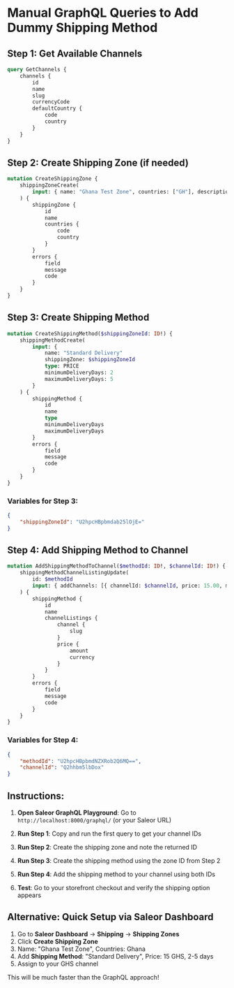 # Manual GraphQL Queries to Add Dummy Shipping Method

## Step 1: Get Available Channels

```graphql
query GetChannels {
	channels {
		id
		name
		slug
		currencyCode
		defaultCountry {
			code
			country
		}
	}
}
```

## Step 2: Create Shipping Zone (if needed)

```graphql
mutation CreateShippingZone {
	shippingZoneCreate(
		input: { name: "Ghana Test Zone", countries: ["GH"], description: "Test shipping zone for Ghana" }
	) {
		shippingZone {
			id
			name
			countries {
				code
				country
			}
		}
		errors {
			field
			message
			code
		}
	}
}
```

## Step 3: Create Shipping Method

```graphql
mutation CreateShippingMethod($shippingZoneId: ID!) {
	shippingMethodCreate(
		input: {
			name: "Standard Delivery"
			shippingZone: $shippingZoneId
			type: PRICE
			minimumDeliveryDays: 2
			maximumDeliveryDays: 5
		}
	) {
		shippingMethod {
			id
			name
			type
			minimumDeliveryDays
			maximumDeliveryDays
		}
		errors {
			field
			message
			code
		}
	}
}
```

### Variables for Step 3:

```json
{
	"shippingZoneId": "U2hpcHBpbmdab25lOjE="
}
```

## Step 4: Add Shipping Method to Channel

```graphql
mutation AddShippingMethodToChannel($methodId: ID!, $channelId: ID!) {
	shippingMethodChannelListingUpdate(
		id: $methodId
		input: { addChannels: [{ channelId: $channelId, price: 15.00, minimumOrderPrice: 0 }] }
	) {
		shippingMethod {
			id
			name
			channelListings {
				channel {
					slug
				}
				price {
					amount
					currency
				}
			}
		}
		errors {
			field
			message
			code
		}
	}
}
```

### Variables for Step 4:

```json
{
	"methodId": "U2hpcHBpbmdNZXRob2Q6MQ==",
	"channelId": "Q2hhbm5lbDox"
}
```

## Instructions:

1. **Open Saleor GraphQL Playground**: Go to `http://localhost:8000/graphql/` (or your Saleor URL)

2. **Run Step 1**: Copy and run the first query to get your channel IDs

3. **Run Step 2**: Create the shipping zone and note the returned ID

4. **Run Step 3**: Create the shipping method using the zone ID from Step 2

5. **Run Step 4**: Add the shipping method to your channel using both IDs

6. **Test**: Go to your storefront checkout and verify the shipping option appears

## Alternative: Quick Setup via Saleor Dashboard

1. Go to **Saleor Dashboard** → **Shipping** → **Shipping Zones**
2. Click **Create Shipping Zone**
3. Name: "Ghana Test Zone", Countries: Ghana
4. Add **Shipping Method**: "Standard Delivery", Price: 15 GHS, 2-5 days
5. Assign to your GHS channel

This will be much faster than the GraphQL approach!
